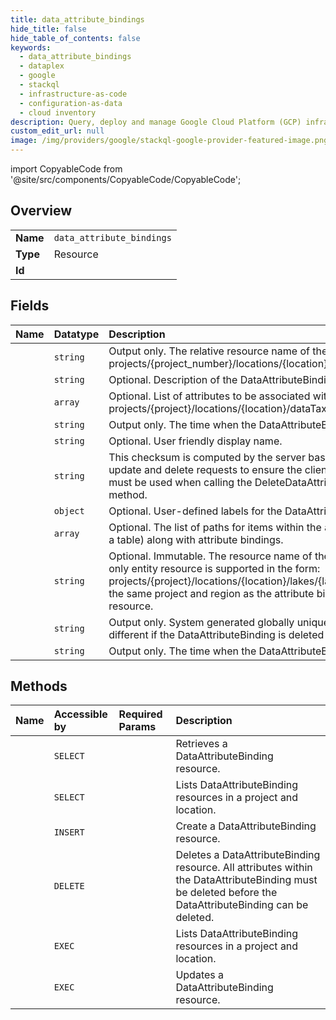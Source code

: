 ```yaml
---
title: data_attribute_bindings
hide_title: false
hide_table_of_contents: false
keywords:
  - data_attribute_bindings
  - dataplex
  - google    
  - stackql
  - infrastructure-as-code
  - configuration-as-data
  - cloud inventory
description: Query, deploy and manage Google Cloud Platform (GCP) infrastructure and resources using SQL
custom_edit_url: null
image: /img/providers/google/stackql-google-provider-featured-image.png
---
```


import CopyableCode from '@site/src/components/CopyableCode/CopyableCode';




## Overview
<table><tbody>
<tr><td><b>Name</b></td><td><code>data_attribute_bindings</code></td></tr>
<tr><td><b>Type</b></td><td>Resource</td></tr>
<tr><td><b>Id</b></td><td><CopyableCode code="dataplex.data_attribute_bindings" /></td></tr>
</tbody></table>

## Fields
| Name | Datatype | Description |
|:-----|:---------|:------------|
| <CopyableCode code="name" /> | `string` | Output only. The relative resource name of the Data Attribute Binding, of the form: projects/&#123;project_number&#125;/locations/&#123;location&#125;/dataAttributeBindings/&#123;data_attribute_binding_id&#125; |
| <CopyableCode code="description" /> | `string` | Optional. Description of the DataAttributeBinding. |
| <CopyableCode code="attributes" /> | `array` | Optional. List of attributes to be associated with the resource, provided in the form: projects/&#123;project&#125;/locations/&#123;location&#125;/dataTaxonomies/&#123;dataTaxonomy&#125;/attributes/&#123;data_attribute_id&#125; |
| <CopyableCode code="createTime" /> | `string` | Output only. The time when the DataAttributeBinding was created. |
| <CopyableCode code="displayName" /> | `string` | Optional. User friendly display name. |
| <CopyableCode code="etag" /> | `string` | This checksum is computed by the server based on the value of other fields, and may be sent on update and delete requests to ensure the client has an up-to-date value before proceeding. Etags must be used when calling the DeleteDataAttributeBinding and the UpdateDataAttributeBinding method. |
| <CopyableCode code="labels" /> | `object` | Optional. User-defined labels for the DataAttributeBinding. |
| <CopyableCode code="paths" /> | `array` | Optional. The list of paths for items within the associated resource (eg. columns and partitions within a table) along with attribute bindings. |
| <CopyableCode code="resource" /> | `string` | Optional. Immutable. The resource name of the resource that is associated to attributes. Presently, only entity resource is supported in the form: projects/&#123;project&#125;/locations/&#123;location&#125;/lakes/&#123;lake&#125;/zones/&#123;zone&#125;/entities/&#123;entity_id&#125; Must belong in the same project and region as the attribute binding, and there can only exist one active binding for a resource. |
| <CopyableCode code="uid" /> | `string` | Output only. System generated globally unique ID for the DataAttributeBinding. This ID will be different if the DataAttributeBinding is deleted and re-created with the same name. |
| <CopyableCode code="updateTime" /> | `string` | Output only. The time when the DataAttributeBinding was last updated. |
## Methods
| Name | Accessible by | Required Params | Description |
|:-----|:--------------|:----------------|:------------|
| <CopyableCode code="projects_locations_data_attribute_bindings_get" /> | `SELECT` | <CopyableCode code="dataAttributeBindingsId, locationsId, projectsId" /> | Retrieves a DataAttributeBinding resource. |
| <CopyableCode code="projects_locations_data_attribute_bindings_list" /> | `SELECT` | <CopyableCode code="locationsId, projectsId" /> | Lists DataAttributeBinding resources in a project and location. |
| <CopyableCode code="projects_locations_data_attribute_bindings_create" /> | `INSERT` | <CopyableCode code="locationsId, projectsId" /> | Create a DataAttributeBinding resource. |
| <CopyableCode code="projects_locations_data_attribute_bindings_delete" /> | `DELETE` | <CopyableCode code="dataAttributeBindingsId, locationsId, projectsId" /> | Deletes a DataAttributeBinding resource. All attributes within the DataAttributeBinding must be deleted before the DataAttributeBinding can be deleted. |
| <CopyableCode code="_projects_locations_data_attribute_bindings_list" /> | `EXEC` | <CopyableCode code="locationsId, projectsId" /> | Lists DataAttributeBinding resources in a project and location. |
| <CopyableCode code="projects_locations_data_attribute_bindings_patch" /> | `EXEC` | <CopyableCode code="dataAttributeBindingsId, locationsId, projectsId" /> | Updates a DataAttributeBinding resource. |
